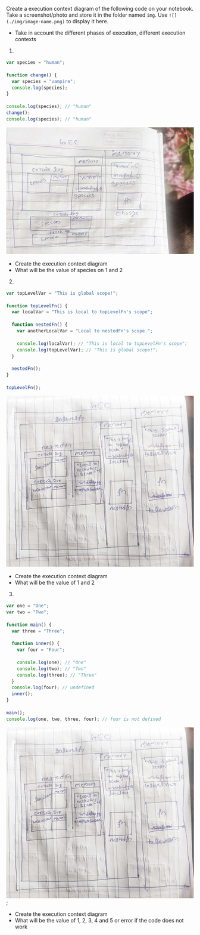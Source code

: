 Create a execution context diagram of the following code on your notebook. Take a screenshot/photo and store it in the folder named `img`. Use `![](./img/image-name.png)` to display it here.

- Take in account the different phases of execution, different execution contexts

1.

```js
var species = "human";

function change() {
  var species = "vampire";
  console.log(species);
}

console.log(species); // "human"
change();
console.log(species); // "human"
```

<!-- Put your image below -->

![](./img/IMG_20210805_113619.jpg)

- Create the execution context diagram
- What will be the value of species on 1 and 2

2.

```js
var topLevelVar = "This is global scope!";

function topLevelFn() {
  var localVar = "This is local to topLevelFn's scope";

  function nestedFn() {
    var anotherLocalVar = "Local to nestedFn's scope.";

    console.log(localVar); // "This is local to topLevelFn's scope";
    console.log(topLevelVar); // "This is global scope!";
  }

  nestedFn();
}

topLevelFn();
```

<!-- Put your image below -->

![](./img/IMG_20210805_113633.jpg)

- Create the execution context diagram
- What will be the value of 1 and 2

3.

```js
var one = "One";
var two = "Two";

function main() {
  var three = "Three";

  function inner() {
    var four = "Four";

    console.log(one); // "One"
    console.log(two); // "Two"
    console.log(three); // "Three"
  }
  console.log(four); // undefined
  inner();
}

main();
console.log(one, two, three, four); // four is not defined
```

<!-- Put your image below -->

![](./img/IMG_20210805_113633.jpg);

- Create the execution context diagram
- What will be the value of 1, 2, 3, 4 and 5 or error if the code does not work
